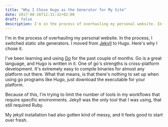 ```yaml
---
title: "Why I Chose Hugo as the Generator for My Site"
date: 2017-08-26T12:31:32+02:00
draft: false
description: I'm in the process of overhauling my personal website. In the process, I switched static site generators. I switched from Jekyll to Hugo. Here's why I chose it.
---
```


I'm in the process of overhauling my personal website. In the process, I switched static site generators. I moved from [Jekyll](https://jekyllrb.com/) to Hugo. Here's why I chose it.

I've been learning and using [Go](https://golang.org) for the past couple of months. Go is a great language, and Hugo is written in it. One of go's strengths is cross-platform development. It's extremely easy to compile binaries for almost any platform out there. What that means, is that there's nothing to set up when using go programs like Hugo, just download the executable for your platform.

Because of this, I'm trying to limit the number of tools in my workflows that require specific environments. Jekyll was the only tool that I was using, that still required Ruby.

My jekyll installation had also gotten kind of messy, and it feels good to start over fresh.

